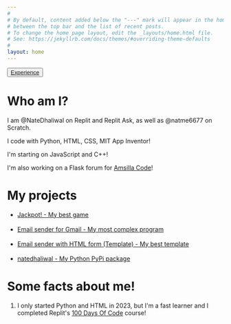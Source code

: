 ```yaml
---
#
# By default, content added below the "---" mark will appear in the home page
# between the top bar and the list of recent posts.
# To change the home page layout, edit the _layouts/home.html file.
# See: https://jekyllrb.com/docs/themes/#overriding-theme-defaults
#
layout: home
---
```


<nav>
  <button><a href='/experience'>Experience</a></button>
</nav>

<h1>Who am I?</h1>
<p>I am @NateDhaliwal on Replit and Replit Ask, as well as @natme6677 on Scratch.</p>
<p>I code with Python, HTML, CSS, MIT App Inventor!</p>
<p>I'm starting on JavaScript and C++!</p>
<p>I'm also working on a Flask forum for <a href='https://code.amsilla.com'>Amsilla Code</a>!</p>

<h1>My projects</h1>
<ul>
  <li>
    <a href="/projects/jackpot">Jackpot! - My best game</a>
  </li>
  <br>
  <li>
    <a href="/projects/email-sender-for-gmail-sender">Email sender for Gmail - My most complex program</a>
  </li>
  <br>
  <li>
    <a href="/projects/send-email-from-form-template">Email sender with HTML form (Template) - My best template</a>
  </li>
  <br>
  <li>
    <a href="https://pypi.org/project/natedhaliwal/">natedhaliwal - My Python PyPi package</a>
  </li>
</ul>

<h1>Some facts about me!</h1>
<ol>
  <li>
  I only started Python and HTML in 2023, but I'm a fast learner and I completed Replit's <a href="https://replit.com/learn/100-days-of-python/hub?utm_source:widget">100 Days Of Code</a> course!
  </li>
  <br>
  <!--
  <li>
  I am an active member of <a href="https://ask.replit.com/invites/XRja3Hgrd5">Replit Ask</a>, and I'm currently a Jr. Mod (Trust Level 4) on that forum!
  </li>
  -->
</ol>
